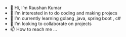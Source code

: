 - 👋 Hi, I’m Raushan Kumar
- 👀 I’m interested in to do coding and making projecs
- 🌱 I’m currently learning golang ,java, spring boot , c#
- 💞️ I’m looking to collaborate on projects
- 📫 How to reach me ...

<!---
Raushan kumar is a ✨ special ✨ repository because its `README.md` (this file) appears on your GitHub profile.
You can click the Preview link to take a look at your changes.
--->
